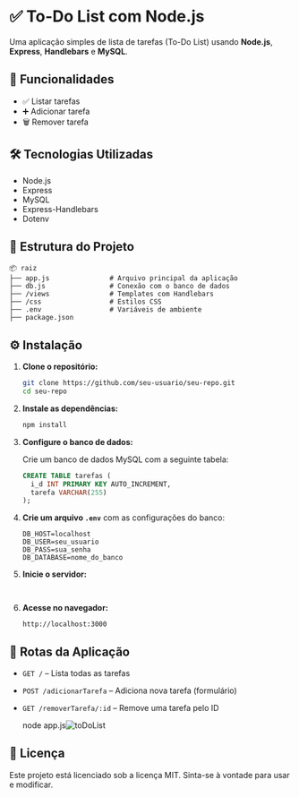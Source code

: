 # ✅ To-Do List com Node.js

Uma aplicação simples de lista de tarefas (To-Do List) usando **Node.js**, **Express**, **Handlebars** e **MySQL**.

## 🚀 Funcionalidades

- ✅ Listar tarefas
- ➕ Adicionar tarefa
- 🗑️ Remover tarefa

## 🛠️ Tecnologias Utilizadas

- Node.js
- Express
- MySQL
- Express-Handlebars
- Dotenv

## 📁 Estrutura do Projeto

```
📦 raiz
├── app.js               # Arquivo principal da aplicação
├── db.js                # Conexão com o banco de dados
├── /views               # Templates com Handlebars
├── /css                 # Estilos CSS
├── .env                 # Variáveis de ambiente
├── package.json
```

## ⚙️ Instalação

1. **Clone o repositório:**
   ```bash
   git clone https://github.com/seu-usuario/seu-repo.git
   cd seu-repo
   ```

2. **Instale as dependências:**
   ```bash
   npm install
   ```

3. **Configure o banco de dados:**

   Crie um banco de dados MySQL com a seguinte tabela:

   ```sql
   CREATE TABLE tarefas (
     i_d INT PRIMARY KEY AUTO_INCREMENT,
     tarefa VARCHAR(255)
   );
   ```

4. **Crie um arquivo `.env`** com as configurações do banco:
   ```env
   DB_HOST=localhost
   DB_USER=seu_usuario
   DB_PASS=sua_senha
   DB_DATABASE=nome_do_banco
   ```

5. **Inicie o servidor:**
   ```bash
 

   ```

6. **Acesse no navegador:**
   ```
   http://localhost:3000
   ```

## 📌 Rotas da Aplicação

- `GET /` – Lista todas as tarefas
- `POST /adicionarTarefa` – Adiciona nova tarefa (formulário)
- `GET /removerTarefa/:id` – Remove uma tarefa pelo ID

  node app.js![toDoList](https://github.com/user-attachments/assets/74db85d7-31a8-4448-a45d-1576d6f0befc)

## 📄 Licença

Este projeto está licenciado sob a licença MIT. Sinta-se à vontade para usar e modificar.
